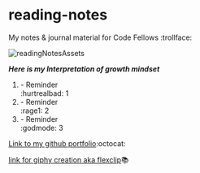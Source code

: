 # reading-notes

My notes &amp; journal material for Code Fellows :trollface:

![readingNotesAssets](https://user-images.githubusercontent.com/93264201/211514949-67cf1dfa-8762-419a-97ca-935827937224.gif)

***Here is my Interpretation of growth mindset***


<!-- custom sprite adjacent to reminders are from doom the video game had forgot I created it and made custom emojis? -->

<ol>
<li>- Reminder</li> :hurtrealbad: 1
<li>- Reminder</li> :rage1: 2
<li>- Reminder</li> :godmode: 3
</ol>


[Link to my github portfolio](https://github.com/Jgreen42):octocat:

[link for giphy creation aka flexclip](https://www.flexclip.com/):books:


